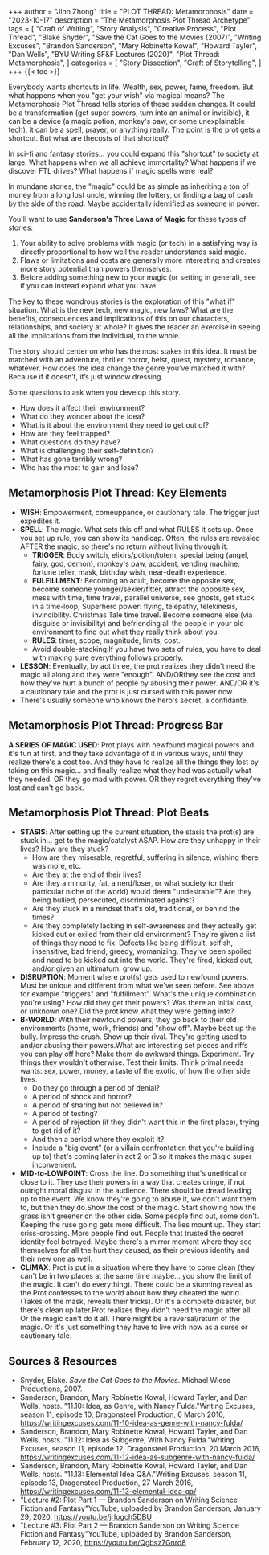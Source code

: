 +++
author = "Jinn Zhong"
title = "PLOT THREAD: Metamorphosis"
date = "2023-10-17"
description = "The Metamorphosis Plot Thread Archetype"
tags = [
    "Craft of Writing",
    "Story Analysis",
    "Creative Process",
    "Plot Thread",
    "Blake Snyder",
    "Save the Cat Goes to the Movies (2007)",
    "Writing Excuses",
    "Brandon Sanderson",
    "Mary Robinette Kowal",
    "Howard Tayler",
    "Dan Wells",
    "BYU Writing SF&F Lectures (2020)",
    "Plot Thread: Metamorphosis",
]
categories = [
    "Story Dissection",
    "Craft of Storytelling",
]
+++
{{< toc >}}

Everybody wants shortcuts in life. Wealth, sex, power, fame, freedom. But what happens when you "get your wish" via magical means? The Metamorphosis Plot Thread tells stories of these sudden changes. It could be a transformation (get super powers, turn into an animal or invisible), it can be a device (a magic potion, monkey's paw, or some unexplainable tech), it can be a spell, prayer, or anything really. The point is the prot gets a shortcut. But what are thecosts of that shortcut?

In sci-fi and fantasy stories... you could expand this "shortcut" to society at large. What happens when we all achieve immortality? What happens if we discover FTL drives? What happens if magic spells were real?

In mundane stories, the "magic" could be as simple as inheriting a ton of money from a long lost uncle, winning the lottery, or finding a bag of cash by the side of the road. Maybe accidentally identified as someone in power.

You'll want to use **Sanderson's Three Laws of Magic** for these types of stories:
1. Your ability to solve problems with magic (or tech) in a satisfying way is directly proportional to how well the reader understands said magic.
2. Flaws or limitations and costs are generally more interesting and creates more story potential than powers themselves.
3. Before adding something new to your magic (or setting in general), see if you can instead expand what you have.

The key to these wondrous stories is the exploration of this "what if" situation. What is the new tech, new magic, new laws? What are the benefits, consequences and implications of this on our characters, relationships, and society at whole? It gives the reader an exercise in seeing all the implications from the individual, to the whole.

The story should center on who has the most stakes in this idea. It must be matched with an adventure, thriller, horror, heist, quest, mystery, romance, whatever. How does the idea change the genre you’ve matched it with? Because if it doesn’t, it’s just window dressing.

Some questions to ask when you develop this story.
* How does it affect their environment?
* What do they wonder about the idea?
* What is it about the environment they need to get out of?
* How are they feel trapped?
* What questions do they have?
* What is challenging their self-definition?
* What has gone terribly wrong?
* Who has the most to gain and lose?

## Metamorphosis Plot Thread: Key Elements
* **WISH**: Empowerment, comeuppance, or cautionary tale. The trigger just expedites it.
* **SPELL**: The magic. What sets this off and what RULES it sets up. Once you set up rule, you can show its handicap. Often, the rules are revealed AFTER the magic, so there's no return without living through it.
   * **TRIGGER**: Body switch, elixirs/potion/totem, special being (angel, fairy, god, demon), monkey's paw, accident, vending machine, fortune teller, mask, birthday wish, near-death experience.
   * **FULFILLMENT**: Becoming an adult, become the opposite sex, become someone younger/sexier/fitter, attract the opposite sex, mess with time, time travel, parallel universe, see ghosts, get stuck in a time-loop, Superhero power: flying, telepathy, telekinesis, invincibility. Christmas Tale time travel. Become someone else (via disguise or invisibility) and befriending all the people in your old environment to find out what they really think about you.
   * **RULES**: timer, scope, magnitude, limits, cost.
   * Avoid double-stacking:If you have two sets of rules, you have to deal with making sure everything follows properly.
* **LESSON**: Eventually, by act three, the prot realizes they didn't need the magic all along and they were "enough". AND/ORthey see the cost and how they've hurt a bunch of people by abusing their power. AND/OR it's a cautionary tale and the prot is just cursed with this power now.
* There's usually someone who knows the hero's secret, a confidante.

## Metamorphosis Plot Thread: Progress Bar
**A SERIES OF MAGIC USED**: Prot plays with newfound magical powers and it's fun at first, and they take advantage of it in various ways, until they realize there's a cost too. And they have to realize all the things they lost by taking on this magic... and finally realize what they had was actually what they needed. OR they go mad with power. OR they regret everything they've lost and can't go back.

## Metamorphosis Plot Thread: Plot Beats
* **STASIS**: After setting up the current situation, the stasis the prot(s) are stuck in... get to the magic/catalyst ASAP. How are they unhappy in their lives? How are they stuck?
   * How are they miserable, regretful, suffering in silence, wishing there was more, etc.
   * Are they at the end of their lives?
   * Are they a minority, fat, a nerd/loser, or what society (or their particular niche of the world) would deem "undesirable"? Are they being bullied, persecuted, discriminated against?
   * Are they stuck in a mindset that's old, traditional, or behind the times?
   * Are they completely lacking in self-awareness and they actually get kicked out or exiled from their old environment? They're given a list of things they need to fix. Defects like being difficult, selfish, insensitive, bad friend, greedy, womanizing. They've been spoiled and need to be kicked out into the world. They're fired, kicked out, and/or given an ultimatum: grow up.
* **DISRUPTION**: Moment where prot(s) gets used to newfound powers. Must be unique and different from what we've seen before. See above for example "triggers" and "fulfillment". What's the unique combination you're using? How did they get their powers? Was there an initial cost, or unknown one? Did the prot know what they were getting into?
* **B-WORLD**: With their newfound powers, they go back to their old environments (home, work, friends) and "show off". Maybe beat up the bully. Impress the crush. Show up their rival. They're getting used to and/or abusing their powers.What are interesting set pieces and riffs you can play off here? Make them do awkward things. Experiment. Try things they wouldn't otherwise. Test their limits. Think primal needs wants: sex, power, money, a taste of the exotic, of how the other side lives.
   * Do they go through a period of denial?
   * A period of shock and horror?
   * A period of sharing but not believed in?
   * A period of testing?
   * A period of rejection (if they didn't want this in the first place), trying to get rid of it?
   * And then a period where they exploit it?
   * Include a "big event" (or a villain confrontation that you're buiidling up to) that's coming later in act 2 or 3 so it makes the magic super inconvenient.
* **MID-to-LOWPOINT**: Cross the line. Do something that's unethical or close to it. They use their powers in a way that creates cringe, if not outright moral disgust in the audience. There should be dread leading up to the event. We know they're going to abuse it, we don't want them to, but then they do.Show the cost of the magic. Start showing how the grass isn't greener on the other side. Some people find out, some don't. Keeping the ruse going gets more difficult. The lies mount up. They start criss-crossing. More people find out. People that trusted the secret identity feel betrayed. Maybe there's a mirror moment where they see themselves for all the hurt they caused, as their previous identity and their new one as well.
* **CLIMAX**: Prot is put in a situation where they have to come clean (they can't be in two places at the same time maybe... you show the limit of the magic. It can't do everything). There could be a stunning reveal as the Prot confesses to the world about how they cheated the world. (Takes of the mask, reveals their tricks). Or it's a complete disaster, but there's clean up later.Prot realizes they didn't need the magic after all. Or the magic can't do it all. There might be a reversal/return of the magic. Or it's just something they have to live with now as a curse or cautionary tale.

## Sources & Resources
* Snyder, Blake. _Save the Cat Goes to the Movies_. Michael Wiese Productions, 2007.
* Sanderson, Brandon, Mary Robinette Kowal, Howard Tayler, and Dan Wells, hosts. "11.10: Idea, as Genre, with Nancy Fulda."Writing Excuses, season 11, episode 10, Dragonsteel Production, 6 March 2016, https://writingexcuses.com/11-10-idea-as-genre-with-nancy-fulda/
* Sanderson, Brandon, Mary Robinette Kowal, Howard Tayler, and Dan Wells, hosts. "11.12: Idea as Subgenre, With Nancy Fulda."Writing Excuses, season 11, episode 12, Dragonsteel Production, 20 March 2016, https://writingexcuses.com/11-12-idea-as-subgenre-with-nancy-fulda/
* Sanderson, Brandon, Mary Robinette Kowal, Howard Tayler, and Dan Wells, hosts. "11.13: Elemental Idea Q&A."Writing Excuses, season 11, episode 13, Dragonsteel Production, 27 March 2016, https://writingexcuses.com/11-13-elemental-idea-qa/
* "Lecture #2: Plot Part 1 — Brandon Sanderson on Writing Science Fiction and Fantasy"YouTube, uploaded by Brandon Sanderson, January 29, 2020, https://youtu.be/jrIogch5DBU
* "Lecture #3: Plot Part 2 — Brandon Sanderson on Writing Science Fiction and Fantasy"YouTube, uploaded by Brandon Sanderson, February 12, 2020, https://youtu.be/Qgbsz7Gnrd8

